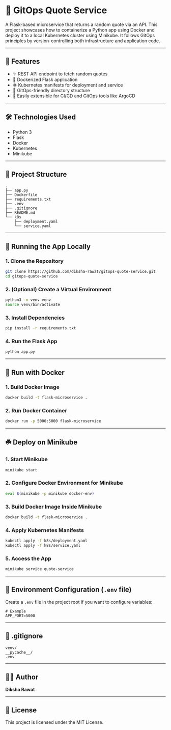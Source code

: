 # 🎵 GitOps Quote Service

A Flask-based microservice that returns a random quote via an API. This project showcases how to containerize a Python app using Docker and deploy it to a local Kubernetes cluster using Minikube. It follows GitOps principles by version-controlling both infrastructure and application code.

---

## 🚀 Features

- ✨ REST API endpoint to fetch random quotes  
- 🐳 Dockerized Flask application  
- ☸️ Kubernetes manifests for deployment and service  
- 🧾 GitOps-friendly directory structure  
- 🔧 Easily extensible for CI/CD and GitOps tools like ArgoCD  

---

## 🛠️ Technologies Used

- Python 3  
- Flask  
- Docker  
- Kubernetes  
- Minikube  

---

## 📁 Project Structure

```
.
├── app.py
├── Dockerfile
├── requirements.txt
├── .env
├── .gitignore
├── README.md
└── k8s
    ├── deployment.yaml
    └── service.yaml
```

---

## 🧪 Running the App Locally

### 1. Clone the Repository
```bash
git clone https://github.com/diksha-rawat/gitops-quote-service.git
cd gitops-quote-service
```

### 2. (Optional) Create a Virtual Environment
```bash
python3 -m venv venv
source venv/bin/activate
```

### 3. Install Dependencies
```bash
pip install -r requirements.txt
```

### 4. Run the Flask App
```bash
python app.py
```

---

## 🐳 Run with Docker

### 1. Build Docker Image
```bash
docker build -t flask-microservice .
```

### 2. Run Docker Container
```bash
docker run -p 5000:5000 flask-microservice
```

---

## ☘️ Deploy on Minikube

### 1. Start Minikube
```bash
minikube start
```

### 2. Configure Docker Environment for Minikube
```bash
eval $(minikube -p minikube docker-env)
```

### 3. Build Docker Image Inside Minikube
```bash
docker build -t flask-microservice .
```

### 4. Apply Kubernetes Manifests
```bash
kubectl apply -f k8s/deployment.yaml
kubectl apply -f k8s/service.yaml
```

### 5. Access the App
```bash
minikube service quote-service
```

---

## 🔐 Environment Configuration (`.env` file)

Create a `.env` file in the project root if you want to configure variables:

```env
# Example
APP_PORT=5000
```

---

## 📄 .gitignore

```gitignore
venv/
__pycache__/
.env
```

---

## 👩‍💻 Author

**Diksha Rawat**

---

## 📜 License

This project is licensed under the MIT License.